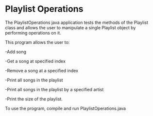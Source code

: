 # Playlist Operations

The PlaylistOperations java application tests the methods of the Playlist
class and allows the user to manipulate a single Playlist object by
performing operations on it. 

This program allows the user to:

  -Add song

  -Get a song at specified index

  -Remove a song at a specified index
 
   -Print all songs in the playlist

  -Print all songs in the playlist by a specified artist

  -Print the size of the playlist. 

To use the program, compile and run PlaylistOperations.java
